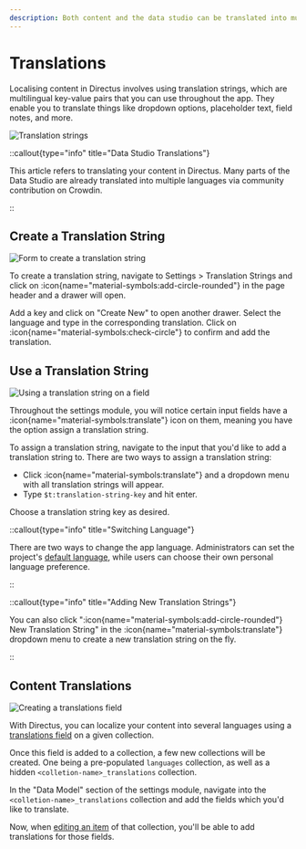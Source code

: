 ```yaml
---
description: Both content and the data studio can be translated into multiple languages. 
---
```


# Translations

Localising content in Directus involves using translation strings, which are multilingual key-value pairs that you can use throughout the app. They enable you to translate things like dropdown options, placeholder text, field notes, and more.

![Translation strings](https://product-team.directus.app/assets/d2348575-9fbb-4c38-9d9f-22e32799ded7.webp)

::callout{type="info" title="Data Studio Translations"}

This article refers to translating your content in Directus. Many parts of the Data Studio are already translated into multiple languages via community contribution on Crowdin.

::


## Create a Translation String

![Form to create a translation string](https://product-team.directus.app/assets/1ca1ec31-2263-4b69-b87b-95449ec98bbd.webp)

To create a translation string, navigate to Settings > Translation Strings and click on :icon{name="material-symbols:add-circle-rounded"} in the page header and a drawer will open.

Add a key and click on "Create New" to open another drawer. Select the language and type in the corresponding translation. Click on :icon{name="material-symbols:check-circle"} to confirm and add the translation.

## Use a Translation String

![Using a translation string on a field](https://product-team.directus.app/assets/c26df052-5b97-401d-97f8-5c7c7bc29952.webp)

Throughout the settings module, you will notice certain input fields have a :icon{name="material-symbols:translate"} icon on them, meaning you have the option assign a translation string.

To assign a translation string, navigate to the input that you'd like to add a translation string to. There are two ways to assign a translation string:

- Click :icon{name="material-symbols:translate"} and a dropdown menu with all translation strings will appear.
- Type `$t:translation-string-key` and hit enter.

Choose a translation string key as desired.

::callout{type="info" title="Switching Language"}

There are two ways to change the app language. Administrators can set the project's
[default language](/configuration/translations), while users can choose their own personal
language preference.

::

::callout{type="info" title="Adding New Translation Strings"}

You can also click ":icon{name="material-symbols:add-circle-rounded"} New Translation String" in the :icon{name="material-symbols:translate"} dropdown menu to create a new translation string on the fly.

::

## Content Translations

![Creating a translations field](https://product-team.directus.app/assets/3097a653-da4f-449a-a5d5-4dcf62da73bd.webp)

With Directus, you can localize your content into several languages using a [translations field](/data-modeling/relationships) on a given collection.

Once this field is added to a collection, a few new collections will be created. One being a pre-populated `languages` collection, as well as a hidden `<colletion-name>_translations` collection.

In the "Data Model" section of the settings module, navigate into the `<colletion-name>_translations` collection and add the fields which you'd like to translate.

Now, when [editing an item](/content/editor) of that collection, you'll be able to add translations for those fields.

